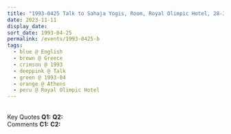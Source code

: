 ```yaml
---
title: "1993-0425 Talk to Sahaja Yogis, Room, Royal Olimpic Hotel, 28-34 Athanasiou Diakou Street, Athens, Greece"
date: 2023-11-11
display_date: 
sort_date: 1993-04-25
permalink: /events/1993-0425-b
tags:
  - blue @ English
  - brown @ Greece
  - crimson @ 1993
  - deeppink @ Talk
  - green @ 1993-04
  - orange @ Athens
  - peru @ Royal Olimpic Hotel
---
```


<br>

<wave-list>
  <list-title color="DarkSeaGreen" width="55">Key Quotes</list-title>
  <list-item color="BlanchedAlmond" width="280"><b>Q1:</b> <i></i></list-item>
  <list-item color="Lavender" width="280"><b>Q2:</b> <i></i></list-item>
</wave-list>

<br>

<wave-list>
  <list-title color="DarkSeaGreen" width="55">Comments</list-title>
  <list-item color="BlanchedAlmond" width="280"><b>C1:</b> <i></i></list-item>
  <list-item color="Lavender" width="280"><b>C2:</b> <i></i></list-item>
</wave-list>